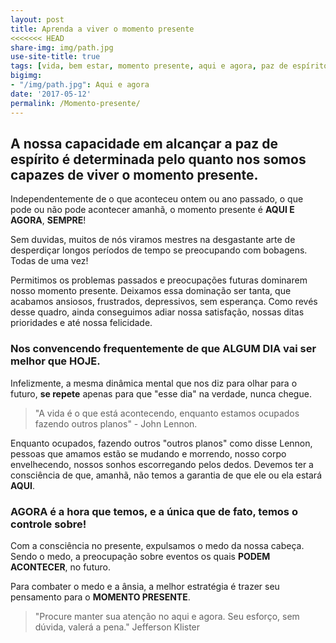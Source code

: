 ```yaml
---
layout: post
title: Aprenda a viver o momento presente
<<<<<<< HEAD
share-img: img/path.jpg
use-site-title: true
tags: [vida, bem estar, momento presente, aqui e agora, paz de espírito]
bigimg:
- "/img/path.jpg": Aqui e agora
date: '2017-05-12'
permalink: /Momento-presente/
---
```


## A nossa capacidade em alcançar a paz de espírito é determinada pelo quanto nos somos capazes de viver o momento presente.

Independentemente de o que aconteceu ontem ou ano passado, o que pode ou não pode acontecer amanhã, o momento presente é **AQUI E AGORA**, **SEMPRE**!


Sem duvidas, muitos de nós viramos mestres na desgastante arte de desperdiçar longos períodos de tempo se preocupando com bobagens. Todas de uma vez!

Permitimos os problemas passados e preocupações futuras dominarem nosso momento presente. Deixamos essa dominação ser tanta, que acabamos ansiosos, frustrados, depressivos, sem esperança. Como revés desse quadro, ainda conseguimos adiar nossa satisfação, nossas ditas prioridades e até nossa felicidade. 

### Nos convencendo frequentemente de que **ALGUM DIA** vai ser melhor que **HOJE**.

Infelizmente, a mesma dinâmica mental que nos diz para olhar para o futuro, **se repete** apenas para que "esse dia" na verdade, nunca chegue.

> "A vida é o que está acontecendo, enquanto estamos ocupados fazendo outros planos" - John Lennon.

Enquanto ocupados, fazendo outros "outros planos" como disse Lennon, pessoas que amamos estão se mudando e morrendo, nosso corpo envelhecendo, nossos sonhos escorregando pelos dedos. Devemos ter a consciência de que, amanhã, não temos a garantia de que ele ou ela estará **AQUI**. 

### **AGORA** é a hora que temos, e a única que de fato, **temos o controle sobre!**

Com a consciência no presente, expulsamos o medo da nossa cabeça. Sendo o medo, a preocupação sobre eventos os quais **PODEM ACONTECER**, no futuro.

Para combater o medo e a ânsia, a melhor estratégia é trazer seu pensamento para o **MOMENTO PRESENTE**.

> "Procure manter sua atenção no aqui e agora. Seu esforço, sem dúvida, valerá a pena." Jefferson Klister

